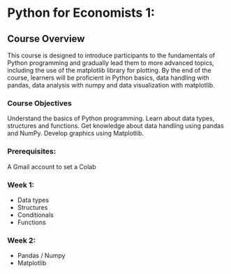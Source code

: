 # Python for Economists 1:

## Course Overview

This course is designed to introduce participants to the fundamentals of Python programming and gradually lead them to more advanced topics, including the use of the matplotlib library for plotting. By the end of the course, learners will be proficient in Python basics, data handling with pandas, data analysis with numpy and data visualization with matplotlib.

### Course Objectives

Understand the basics of Python programming.
Learn about data types, structures and functions.
Get knowledge about data handling using pandas and NumPy.
Develop graphics using Matplotlib.


### Prerequisites:
A Gmail account to set a Colab

### Week 1:

- Data types
- Structures
- Conditionals
- Functions

### Week 2:

- Pandas / Numpy
- Matplotlib
